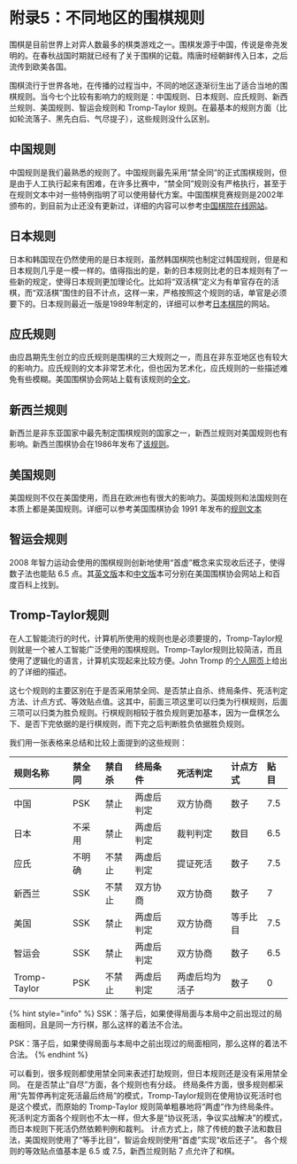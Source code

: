 # 附录5：不同地区的围棋规则

围棋是目前世界上对弈人数最多的棋类游戏之一。围棋发源于中国，传说是帝尧发明的。在春秋战国时期就已经有了关于围棋的记载。隋唐时经朝鲜传入日本，之后流传到欧美各国。

围棋流行于世界各地，在传播的过程当中，不同的地区逐渐衍生出了适合当地的围棋规则。当今七个比较有影响力的规则是：中国规则、日本规则、应氏规则、新西兰规则、美国规则、智运会规则和 Tromp-Taylor 规则。在最基本的规则方面（比如轮流落子、黑先白后、气尽提子），这些规则没什么区别。

## 中国规则

中国规则是我们最熟悉的规则了。中国规则最先采用“禁全同”的正式围棋规则，但是由于人工执行起来有困难，在许多比赛中，“禁全同”规则没有严格执行，甚至于在规则文本中对一些特例指明了可以使用替代方案。中国围棋竞赛规则是2002年颁布的，到目前为止还没有更新过，详细的内容可以参考[中国棋院在线网站](http://games.sports.cn/datebase/encyclopaedia/wq/2010-07-19/2046610.html)。

## 日本规则

日本和韩国现在仍然使用的是日本规则，虽然韩国棋院也制定过韩国规则，但是和日本规则几乎是一模一样的。值得指出的是，新的日本规则比老的日本规则有了一些新的规定，使得日本规则更加理论化。比如将“双活棋”定义为有单官存在的活棋，而“双活棋”围住的目不计点，这样一来，严格按照这个规则的话，单官是必须要下的。日本规则最近一版是1989年制定的，详细可以参考[日本棋院](https://www.nihonkiin.or.jp/match/kiyaku/zenbun.html)的网站。

## 应氏规则

由应昌期先生创立的应氏规则是围棋的三大规则之一，而且在非东亚地区也有较大的影响力。应氏规则的文本非常艺术化，但也因为艺术化，应氏规则的一些描述难免有些模糊。美国围棋协会网站上载有该规则的[全文](https://www.usgo.org/sites/default/files/pdf/IngRules2006.pdf)。

## 新西兰规则

新西兰是非东亚国家中最先制定围棋规则的国家之一，新西兰规则对美国规则也有影响。新西兰围棋协会在1986年发布了[该规则](https://go.org.nz/index.php/about-go/new-zealand-rules-of-go)。

## 美国规则

美国规则不仅在美国使用，而且在欧洲也有很大的影响力。英国规则和法国规则在本质上都是美国规则。详细可以参考美国围棋协会 1991 年发布的[规则文本](https://www.usgo.org/sites/default/files/pdf/completerules.pdf)

## 智运会规则

2008 年智力运动会使用的围棋规则创新地使用“首虚”概念来实现收后还子，使得数子法也能贴 6.5 点。其[英文版](http://home.snafu.de/jasiek/WMSGrules.pdf)本和[中文版](https://baike.baidu.com/item/%E6%99%BA%E8%BF%90%E5%9B%B4%E6%A3%8B%E8%A7%84%E5%88%99)本可分别在美国围棋协会网站上和百度百科上找到。

## Tromp-Taylor规则

在人工智能流行的时代，计算机所使用的规则也是必须要提的，Tromp-Taylor规则就是一个被人工智能广泛使用的围棋规则。Tromp-Taylor规则比较简洁，而且使用了逻辑化的语言，计算机实现起来比较方便。John Tromp 的[个人网页](http://tromp.github.io/go.html)上给出的了详细的描述。

这七个规则的主要区别在于是否采用禁全同、是否禁止自杀、终局条件、死活判定方法、计点方式、等效贴点值。这其中，前面三项这里可以归类为行棋规则，后面三项可以归类为胜负规则。行棋规则相较于胜负规则更加基本，因为一盘棋怎么下、是否下完依据的是行棋规则，而下完之后判断胜负依据胜负规则。

我们用一张表格来总结和比较上面提到的这些规则：

| 规则名称 | 禁全同 | 禁自杀 | 终局条件 | 死活判定 | 计点方式 | 贴目 |
| :--- | :--- | :--- | :--- | :--- | :--- | :--- |
| 中国 | PSK | 禁止 | 两虚后判定 | 双方协商 | 数子 | 7.5 |
| 日本 | 不采用 | 禁止 | 两虚后判定 | 裁判判定 | 数目 | 6.5 |
| 应氏 | 不明确 | 不禁止 | 两虚后判定 | 提证死活 | 数子 | 7.5 |
| 新西兰 | SSK | 不禁止 | 双方协商 | 双方协商 | 数子 | 7 |
| 美国 | SSK | 禁止 | 两虚后判定 | 双方协商 | 等手比目 | 7.5 |
| 智运会 | SSK | 禁止 | 两虚后判定 | 双方协商 | 数子 | 6.5 |
| Tromp-Taylor | PSK | 不禁止 | 两虚后判定 | 两虚后均为活子 | 数子 | 0 |

{% hint style="info" %}
SSK：落子后，如果使得局面与本局中之前出现过的局面相同，且是同一方行棋，那么这样的着法不合法。 

PSK：落子后，如果使得局面与本局中之前出现过的局面相同，那么这样的着法不合法。
{% endhint %}

可以看到，很多规则都使用禁全同来表述打劫规则，但日本规则还是没有采用禁全同。 在是否禁止“自尽”方面，各个规则也有分歧。 终局条件方面，很多规则都采用“先暂停再判定死活最后终局”的模式，Tromp-Taylor规则在使用协议死活时也是这个模式，而原始的 Tromp-Taylor 规则简单粗暴地将“两虚”作为终局条件。 死活判定方面各个规则也不太一样，但大多是“协议死活，争议实战解决”的模式，而日本规则下死活仍然依赖判例和裁判。 计点方式上，除了传统的数子法和数目法，美国规则使用了“等手比目”，智运会规则使用“首虚”实现“收后还子”。 各个规则的等效贴点值基本是 6.5 或 7.5，新西兰规则贴 7 点允许了和棋。

